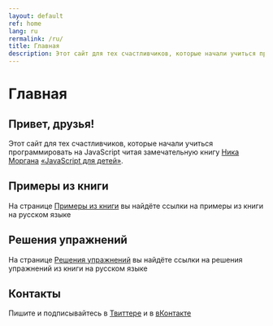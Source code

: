 ```yaml
---
layout: default
ref: home
lang: ru
rermalink: /ru/
title: Главная
description: Этот сайт для тех счастливчиков, которые начали учиться программировать на JavaScript читая замечательную книгу Ника Моргана «JavaScript для детей»
---
```


# Главная

## Привет, друзья!

Этот сайт для тех счастливчиков, которые начали учиться программировать на JavaScript читая замечательную книгу [Ника Моргана](https://github.com/skilldrick) [«JavaScript для детей»](https://www.mann-ivanov-ferber.ru/books/javascript-dlya-detej/).

## Примеры из книги

На странице [Примеры из книги](https://js4k.github.io/ru/samples) вы найдёте ссылки на примеры из книги на русском языке

## Решения упражнений

На странице [Решения упражнений](https://js4k.github.io/ru/samples) вы найдёте ссылки на решения упражнений из книги на русском языке

## Контакты

Пишите и подписывайтесь в [Твиттере](https://twitter.com/js4kids) и в [вКонтакте](https://vk.com/js4kids)
